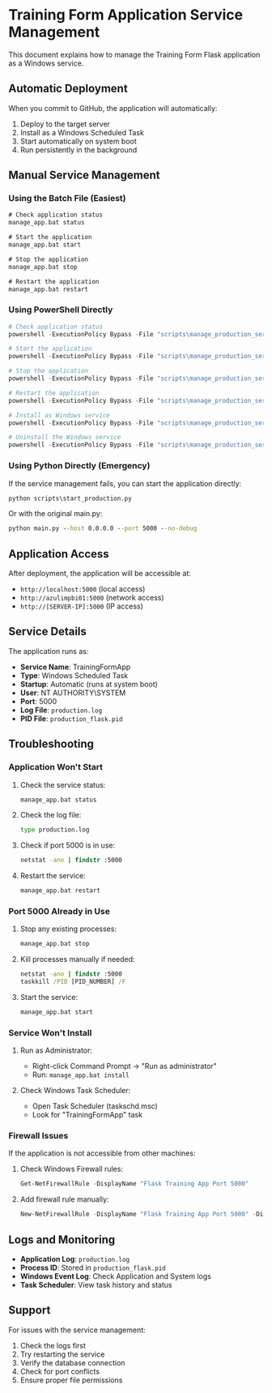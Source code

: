# Training Form Application Service Management

This document explains how to manage the Training Form Flask application as a Windows service.

## Automatic Deployment

When you commit to GitHub, the application will automatically:
1. Deploy to the target server
2. Install as a Windows Scheduled Task
3. Start automatically on system boot
4. Run persistently in the background

## Manual Service Management

### Using the Batch File (Easiest)

```cmd
# Check application status
manage_app.bat status

# Start the application
manage_app.bat start

# Stop the application
manage_app.bat stop

# Restart the application
manage_app.bat restart
```

### Using PowerShell Directly

```powershell
# Check application status
powershell -ExecutionPolicy Bypass -File "scripts\manage_production_service.ps1" -Action status

# Start the application
powershell -ExecutionPolicy Bypass -File "scripts\manage_production_service.ps1" -Action start

# Stop the application
powershell -ExecutionPolicy Bypass -File "scripts\manage_production_service.ps1" -Action stop

# Restart the application
powershell -ExecutionPolicy Bypass -File "scripts\manage_production_service.ps1" -Action restart

# Install as Windows service
powershell -ExecutionPolicy Bypass -File "scripts\manage_production_service.ps1" -Action install

# Uninstall the Windows service
powershell -ExecutionPolicy Bypass -File "scripts\manage_production_service.ps1" -Action uninstall
```

### Using Python Directly (Emergency)

If the service management fails, you can start the application directly:

```cmd
python scripts\start_production.py
```

Or with the original main.py:

```cmd
python main.py --host 0.0.0.0 --port 5000 --no-debug
```

## Application Access

After deployment, the application will be accessible at:
- `http://localhost:5000` (local access)
- `http://azulimpbi01:5000` (network access)
- `http://[SERVER-IP]:5000` (IP access)

## Service Details

The application runs as:
- **Service Name**: TrainingFormApp
- **Type**: Windows Scheduled Task
- **Startup**: Automatic (runs at system boot)
- **User**: NT AUTHORITY\SYSTEM
- **Port**: 5000
- **Log File**: `production.log`
- **PID File**: `production_flask.pid`

## Troubleshooting

### Application Won't Start

1. Check the service status:
   ```cmd
   manage_app.bat status
   ```

2. Check the log file:
   ```cmd
   type production.log
   ```

3. Check if port 5000 is in use:
   ```cmd
   netstat -ano | findstr :5000
   ```

4. Restart the service:
   ```cmd
   manage_app.bat restart
   ```

### Port 5000 Already in Use

1. Stop any existing processes:
   ```cmd
   manage_app.bat stop
   ```

2. Kill processes manually if needed:
   ```cmd
   netstat -ano | findstr :5000
   taskkill /PID [PID_NUMBER] /F
   ```

3. Start the service:
   ```cmd
   manage_app.bat start
   ```

### Service Won't Install

1. Run as Administrator:
   - Right-click Command Prompt → "Run as administrator"
   - Run: `manage_app.bat install`

2. Check Windows Task Scheduler:
   - Open Task Scheduler (taskschd.msc)
   - Look for "TrainingFormApp" task

### Firewall Issues

If the application is not accessible from other machines:

1. Check Windows Firewall rules:
   ```powershell
   Get-NetFirewallRule -DisplayName "Flask Training App Port 5000"
   ```

2. Add firewall rule manually:
   ```powershell
   New-NetFirewallRule -DisplayName "Flask Training App Port 5000" -Direction Inbound -Protocol TCP -LocalPort 5000 -Action Allow
   ```

## Logs and Monitoring

- **Application Log**: `production.log`
- **Process ID**: Stored in `production_flask.pid`
- **Windows Event Log**: Check Application and System logs
- **Task Scheduler**: View task history and status

## Support

For issues with the service management:
1. Check the logs first
2. Try restarting the service
3. Verify the database connection
4. Check for port conflicts
5. Ensure proper file permissions 